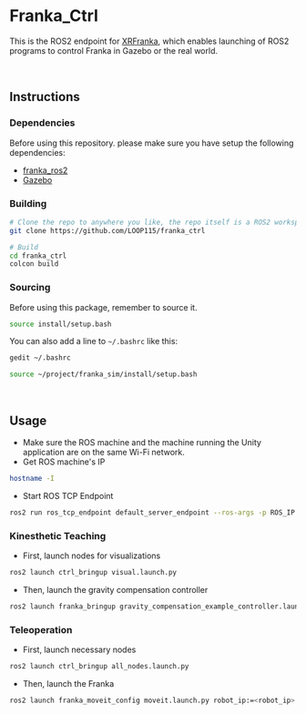 # Franka_Ctrl

This is the ROS2 endpoint for [XRFranka](https://github.com/LOOP115/Franka_XR_Hub), which enables launching of ROS2 programs to control Franka in Gazebo or the real world.

<br>

## Instructions

### Dependencies

Before using this repository. please make sure you have setup the following dependencies:

- [franka_ros2](https://github.com/LOOP115/Franka_XR_Hub/blob/main/docs/franka/franka_ros2.md)
- [Gazebo](https://github.com/LOOP115/Franka_XR_Hub/blob/main/docs/franka/gazebo.md)

### Building

```bash
# Clone the repo to anywhere you like, the repo itself is a ROS2 workspace
git clone https://github.com/LOOP115/franka_ctrl

# Build
cd franka_ctrl
colcon build
```

### Sourcing

Before using this package, remember to source it.

```bash
source install/setup.bash
```

You can also add a line to `~/.bashrc` like this:

```bash
gedit ~/.bashrc
```

```bash
source ~/project/franka_sim/install/setup.bash
```

<br>

## Usage

- Make sure the ROS machine and the machine running the Unity application are on the same Wi-Fi network.
- Get ROS machine's IP

```bash
hostname -I
```

- Start ROS TCP Endpoint

```bash
ros2 run ros_tcp_endpoint default_server_endpoint --ros-args -p ROS_IP:=<ros_ip>
```

### Kinesthetic Teaching

- First, launch nodes for visualizations

```bash
ros2 launch ctrl_bringup visual.launch.py
```

- Then, launch the gravity compensation controller

```bash
ros2 launch franka_bringup gravity_compensation_example_controller.launch.py robot_ip:=<robot_ip>
```

### Teleoperation

- First, launch necessary nodes

```bash
ros2 launch ctrl_bringup all_nodes.launch.py
```

- Then, launch the Franka

```bash
ros2 launch franka_moveit_config moveit.launch.py robot_ip:=<robot_ip>
```

